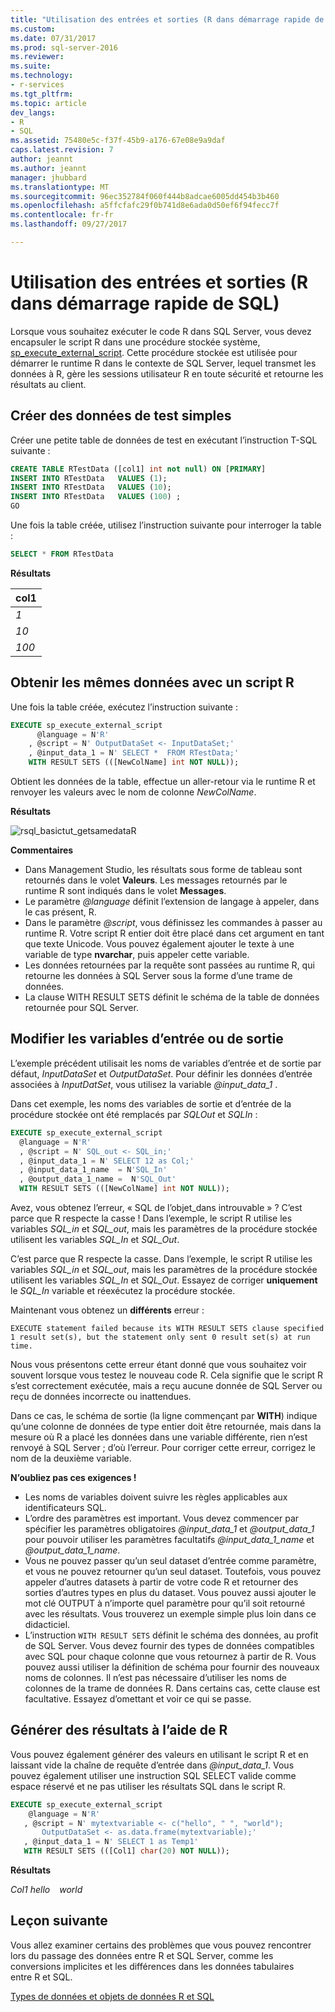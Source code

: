 ```yaml
---
title: "Utilisation des entrées et sorties (R dans démarrage rapide de SQL) | Documents Microsoft"
ms.custom: 
ms.date: 07/31/2017
ms.prod: sql-server-2016
ms.reviewer: 
ms.suite: 
ms.technology:
- r-services
ms.tgt_pltfrm: 
ms.topic: article
dev_langs:
- R
- SQL
ms.assetid: 75480e5c-f37f-45b9-a176-67e08e9a9daf
caps.latest.revision: 7
author: jeannt
ms.author: jeannt
manager: jhubbard
ms.translationtype: MT
ms.sourcegitcommit: 96ec352784f060f444b8adcae6005dd454b3b460
ms.openlocfilehash: a5ffcfafc29f0b741d8e6ada0d50ef6f94fecc7f
ms.contentlocale: fr-fr
ms.lasthandoff: 09/27/2017

---
```

# <a name="working-with-inputs-and-outputs-r-in-sql-quickstart"></a>Utilisation des entrées et sorties (R dans démarrage rapide de SQL)

Lorsque vous souhaitez exécuter le code R dans SQL Server, vous devez encapsuler le script R dans une procédure stockée système, [sp_execute_external_script](../../relational-databases/system-stored-procedures/sp-execute-external-script-transact-sql.md). Cette procédure stockée est utilisée pour démarrer le runtime R dans le contexte de SQL Server, lequel transmet les données à R, gère les sessions utilisateur R en toute sécurité et retourne les résultats au client.

## <a name="bkmk_SSMSBasics"></a>Créer des données de test simples

Créer une petite table de données de test en exécutant l’instruction T-SQL suivante :

```sql
CREATE TABLE RTestData ([col1] int not null) ON [PRIMARY]
INSERT INTO RTestData   VALUES (1);
INSERT INTO RTestData   VALUES (10);
INSERT INTO RTestData   VALUES (100) ;
GO
```

Une fois la table créée, utilisez l’instruction suivante pour interroger la table :
  
```sql
SELECT * FROM RTestData
```

**Résultats**

|col1|
|------|
|*1*|
|*10*|
|*100*|

## <a name="get-the-same-data-using-r-script"></a>Obtenir les mêmes données avec un script R

Une fois la table créée, exécutez l’instruction suivante :

```sql
EXECUTE sp_execute_external_script
      @language = N'R'
    , @script = N' OutputDataSet <- InputDataSet;'
    , @input_data_1 = N' SELECT *  FROM RTestData;'
    WITH RESULT SETS (([NewColName] int NOT NULL));
```

Obtient les données de la table, effectue un aller-retour via le runtime R et renvoyer les valeurs avec le nom de colonne *NewColName*.

**Résultats**

![rsql_basictut_getsamedataR](media/rsql-basictut-getsamedatar.PNG)


**Commentaires**

+ Dans Management Studio, les résultats sous forme de tableau sont retournés dans le volet **Valeurs**. Les messages retournés par le runtime R sont indiqués dans le volet **Messages**.
+ Le paramètre *@language*  définit l’extension de langage à appeler, dans le cas présent, R.
+ Dans le paramètre *@script*, vous définissez les commandes à passer au runtime R. Votre script R entier doit être placé dans cet argument en tant que texte Unicode. Vous pouvez également ajouter le texte à une variable de type **nvarchar**, puis appeler cette variable.
+ Les données retournées par la requête sont passées au runtime R, qui retourne les données à SQL Server sous la forme d’une trame de données.
+ La clause WITH RESULT SETS définit le schéma de la table de données retournée pour SQL Server.

## <a name="change-input-or-output-variables"></a>Modifier les variables d’entrée ou de sortie

L’exemple précédent utilisait les noms de variables d’entrée et de sortie par défaut, _InputDataSet_ et _OutputDataSet_. Pour définir les données d’entrée associées à _InputDatSet_, vous utilisez la variable  *@input_data_1* .

Dans cet exemple, les noms des variables de sortie et d’entrée de la procédure stockée ont été remplacés par *SQLOut* et *SQLIn* :

```sql
EXECUTE sp_execute_external_script
  @language = N'R'
  , @script = N' SQL_out <- SQL_in;'
  , @input_data_1 = N' SELECT 12 as Col;'
  , @input_data_1_name  = N'SQL_In'
  , @output_data_1_name =  N'SQL_Out'
  WITH RESULT SETS (([NewColName] int NOT NULL));
```

Avez, vous obtenez l’erreur, « SQL de l’objet\_dans introuvable » ? C’est parce que R respecte la casse ! Dans l’exemple, le script R utilise les variables *SQL_in* et *SQL_out*, mais les paramètres de la procédure stockée utilisent les variables *SQL_In* et *SQL_Out*.

C’est parce que R respecte la casse. Dans l’exemple, le script R utilise les variables *SQL_in* et *SQL_out*, mais les paramètres de la procédure stockée utilisent les variables *SQL_In* et *SQL_Out*.
Essayez de corriger **uniquement** le *SQL_In* variable et réexécutez la procédure stockée.

Maintenant vous obtenez un **différents** erreur :

```Error
EXECUTE statement failed because its WITH RESULT SETS clause specified 1 result set(s), but the statement only sent 0 result set(s) at run time.
```

Nous vous présentons cette erreur étant donné que vous souhaitez voir souvent lorsque vous testez le nouveau code R. Cela signifie que le script R s’est correctement exécutée, mais a reçu aucune donnée de SQL Server ou reçu de données incorrecte ou inattendues.

Dans ce cas, le schéma de sortie (la ligne commençant par **WITH**) indique qu’une colonne de données de type entier doit être retournée, mais dans la mesure où R a placé les données dans une variable différente, rien n’est renvoyé à SQL Server ; d’où l’erreur. Pour corriger cette erreur, corrigez le nom de la deuxième variable.

**N’oubliez pas ces exigences !**

- Les noms de variables doivent suivre les règles applicables aux identificateurs SQL.
- L’ordre des paramètres est important. Vous devez commencer par spécifier les paramètres obligatoires *@input_data_1* et *@output_data_1* pour pouvoir utiliser les paramètres facultatifs *@input_data_1_name* et *@output_data_1_name*.
- Vous ne pouvez passer qu’un seul dataset d’entrée comme paramètre, et vous ne pouvez retourner qu’un seul dataset. Toutefois, vous pouvez appeler d’autres datasets à partir de votre code R et retourner des sorties d’autres types en plus du dataset. Vous pouvez aussi ajouter le mot clé OUTPUT à n’importe quel paramètre pour qu’il soit retourné avec les résultats. Vous trouverez un exemple simple plus loin dans ce didacticiel.
- L’instruction `WITH RESULT SETS` définit le schéma des données, au profit de SQL Server. Vous devez fournir des types de données compatibles avec SQL pour chaque colonne que vous retournez à partir de R. Vous pouvez aussi utiliser la définition de schéma pour fournir des nouveaux noms de colonnes. Il n’est pas nécessaire d’utiliser les noms de colonnes de la trame de données R. Dans certains cas, cette clause est facultative. Essayez d’omettant et voir ce qui se passe.

## <a name="generate-results-using-r"></a>Générer des résultats à l’aide de R

Vous pouvez également générer des valeurs en utilisant le script R et en laissant vide la chaîne de requête d’entrée dans _@input_data_1_. Vous pouvez également utiliser une instruction SQL SELECT valide comme espace réservé et ne pas utiliser les résultats SQL dans le script R.

```sql
EXECUTE sp_execute_external_script
    @language = N'R'
   , @script = N' mytextvariable <- c("hello", " ", "world");
       OutputDataSet <- as.data.frame(mytextvariable);'
   , @input_data_1 = N' SELECT 1 as Temp1'
   WITH RESULT SETS (([Col1] char(20) NOT NULL));
```

**Résultats**

*Col1*
*hello*
<code>   </code>
*world*

## <a name="next-lesson"></a>Leçon suivante

Vous allez examiner certains des problèmes que vous pouvez rencontrer lors du passage des données entre R et SQL Server, comme les conversions implicites et les différences dans les données tabulaires entre R et SQL.

[Types de données et objets de données R et SQL](../tutorials/rtsql-r-and-sql-data-types-and-data-objects.md)


